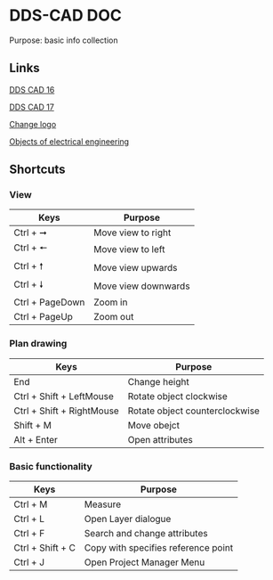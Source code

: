 # DDS-CAD DOC 
Purpose: basic info collection

## Links
[DDS CAD 16](https://docs.dds-cad.net/16/ger/manual/Default_Left.htm)

[DDS CAD 17](https://docs.dds-cad.net/17/ger/manual/Default.htm)

[Change logo](https://www.dds-cad.de/technik-telegramm-ab-juli-2018/tt-89-juli-2019/logo-erstellen/)

[Objects of electrical engineering](https://docs.dds-cad.net/16/ger/manual/Content/Content_Tutorials/2_Engineering/06_Electrical/Pages/Elp_Objects.htm)

## Shortcuts
### View
| Keys | Purpose |
|------|------|
|Ctrl + &#10142;| Move view to right|
|Ctrl + &#129044; | Move view to left|
|Ctrl + &#129045; | Move view upwards|
|Ctrl + &#129047; | Move view downwards|
|Ctrl + PageDown | Zoom in|
|Ctrl + PageUp | Zoom out|

### Plan drawing
| Keys | Purpose |
|------|------|
|End | Change height |
|Ctrl + Shift + LeftMouse | Rotate object clockwise |
|Ctrl + Shift + RightMouse | Rotate object counterclockwise |
|Shift + M| Move obejct|
|Alt + Enter |Open attributes|

### Basic functionality
| Keys | Purpose |
|------|------|
|Ctrl + M | Measure |
|Ctrl + L | Open Layer dialogue |
|Ctrl + F| Search and change attributes |
|Ctrl + Shift + C|Copy with specifies reference point|
|Ctrl + J| Open Project Manager Menu|





